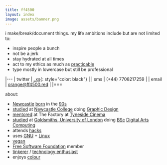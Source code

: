 ```yaml
---
title: ff4500
layout: index
image: assets/banner.png
---
```


i make/break/document things. my life ambitions include but are not limited to:

+	inspire people a bunch  
+   not be a jerk  
+   stay hydrated at all times  
+   act to my ethics as much as [practicable]  
+   type mostly in lowercase but still be professional  

|---
| twitter  | [_xs](https://twitter.com/_xs){: style="color: black"} |
| sms      | (+44) 7708217259                              |
| email    | orange@ff4500.red                             |
|===

about:

+   [Newcastle][Newcastle] [born][born] in the [90s]  
+   [studied] at [Newcastle College] doing [Graphic Design]   
+   [mentored] at The Factory at [Tyneside Cinema]  
+   [studied] at [Goldsmiths, University of London] doing [BSc][BSc] [Digital Arts][Digital Arts] [Computing][Computing]  
+   attends [hacks]  
+   uses [GNU] + [Linux] 
+   [vegan]  
+   [Free Software Foundation] member  
+   [tinkerer] / [technology enthusiast]  
+   enjoys [colour]  

[practicable]: http://en.wiktionary.org/wiki/practicable
[Newcastle]: http://en.wikipedia.org/wiki/Newcastle_Upon_Tyne
[born]: http://en.wikipedia.org/wiki/Birth
[90s]: http://en.wikipedia.org/wiki/1990s
[studied]: http://en.wikipedia.org/wiki/Learning
[Newcastle College]: http://en.wikipedia.org/wiki/Newcastle_College
[Graphic Design]: http://en.wikipedia.org/wiki/Graphic_Design
[mentored]: http://en.wikipedia.org/wiki/Education
[Tyneside Cinema]: http://en.wikipedia.org/wiki/Tyneside_Cinema
[Goldsmiths, University of London]: http://en.wikipedia.org/wiki/Goldsmiths,_University_of_London
[Bsc]: http://en.wikipedia.org/wiki/Bachelor_of_Science
[Digital Arts]: http://en.wikipedia.org/wiki/Digital_art
[Computing]: http://en.wikipedia.org/wiki/Computing
[hacks]: http://en.wikipedia.org/wiki/Hackathon
[GNU]: http://en.wikipedia.org/wiki/GNU
[Linux]: http://en.wikipedia.org/wiki/Linux
[vegan]: http://en.wikipedia.org/wiki/Veganism
[Free Software Foundation]: http://en.wikipedia.org/wiki/Free_Software_Foundation
[tinkerer]: http://en.wikipedia.org/wiki/Maker_culture
[technology enthusiast]: http://en.wikipedia.org/wiki/Hacker_Culture
[colour]: http://en.wikipedia.org/wiki/Color
